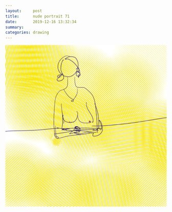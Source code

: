 ```yaml
---
layout:     post
title:      nude portrait 71
date:       2019-12-16 13:32:34
summary:    
categories: drawing
---
```

![nude portrait 71](/images/diary/nude-portrait-71.png ".")
